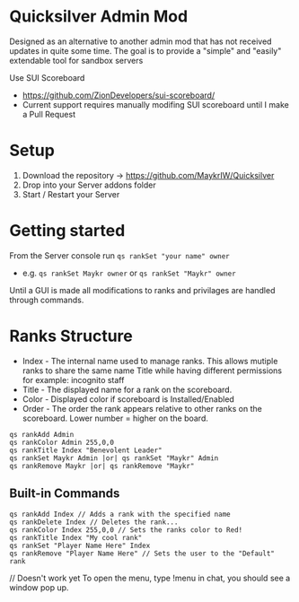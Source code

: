 Quicksilver Admin Mod
=
Designed as an alternative to another admin mod that has not received updates in quite some time. The goal is to provide a "simple" and "easily" extendable tool for sandbox servers

Use SUI Scoreboard 
- https://github.com/ZionDevelopers/sui-scoreboard/
- Current support requires manually modifing SUI scoreboard until I make a Pull Request

Setup
======

1. Download the repository -> https://github.com/MaykrIW/Quicksilver
2. Drop into your Server addons folder
3. Start / Restart your Server

Getting started
======

From the Server console run ```qs rankSet "your name" owner```
 - e.g. ```qs rankSet Maykr owner``` or ```qs rankSet "Maykr" owner```

Until a GUI is made all modifications to ranks and privilages are handled through commands.

Ranks Structure
======
* Index -  The internal name used to manage ranks. This allows mutiple ranks to share the same name Title while having different permissions for example: incognito staff
* Title - The displayed name for a rank on the scoreboard.
* Color - Displayed color if scoreboard is Installed/Enabled
* Order - The order the rank appears relative to other ranks on the scoreboard. Lower number = higher on the board.

```
qs rankAdd Admin
qs rankColor Admin 255,0,0 
qs rankTitle Index "Benevolent Leader" 
qs rankSet Maykr Admin |or| qs rankSet "Maykr" Admin
qs rankRemove Maykr |or| qs rankRemove "Maykr"
```

Built-in Commands
----
```
qs rankAdd Index // Adds a rank with the specified name
qs rankDelete Index // Deletes the rank...
qs rankColor Index 255,0,0 // Sets the ranks color to Red!
qs rankTitle Index "My cool rank" 
qs rankSet "Player Name Here" Index
qs rankRemove "Player Name Here" // Sets the user to the "Default" rank
```


// Doesn't work yet
To open the menu, type !menu in chat, you should see a window pop up.

